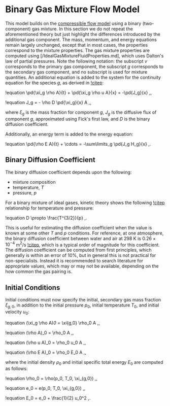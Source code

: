 # Binary Gas Mixture Flow Model

This model builds on the
[compressible flow model](modules/thermal_hydraulics/theory_manual/vace_model/index.md)
using a binary (two-component) gas mixture. In this section we do not repeat the
aforementioned theory but just highlight the differences introduced by the additional gas
component.
The mass, momentum, and energy equations remain largely unchanged, except that
in most cases, the properties correspond to the mixture properties.
The gas mixture properties are computed using [/IdealGasMixtureFluidProperties.md],
which uses Dalton's law of partial pressures.
Note the following notation: the subscript $v$ corresponds to the primary gas component,
the subscript $g$ corresponds to the secondary gas component, and no subscript
is used for mixture quantities.
An additional equation is added to the system for the continuity equation
for the species $g$, as derived in [!citep](hansel2018ncgs):

!equation
\pd{\xi_g \rho A}{t} + \pd{\xi_g \rho u A}{x} = -\pd{J_g}{x} \,,

!equation
J_g = - \rho D \pd{\xi_g}{x} A \,,

where $\xi_g$ is the mass fraction for component $g$, $J_g$ is the diffusive flux of component $g$,
approximated using Fick's first law, and $D$ is the binary diffusion coefficient.

Additionally, an energy term is added to the energy equation:

!equation
\pd{\rho E A}{t} + \cdots = -\sum\limits_g \pd{J_g H_g}{x} \,.

## Binary Diffusion Coefficient

The binary diffusion coefficient depends upon the following:

- mixture composition
- temperature, $T$
- pressure, $p$

For a binary mixture of ideal gases, kinetic theory shows the following [!citep](incropera2002)
relationship for temperature and pressure:

!equation
D \propto \frac{T^{3/2}}{p} \,.

This is useful for estimating the diffusion coefficient when the value is known
at some other $T$ and $p$ conditions.
For reference, at one atmosphere, the binary diffusion coefficient between
water and air at 298 K is $0.26\times 10^{-4}$ m$^2$/s [!citep](incropera2002),
which is a typical order of magnitude for this coefficient.
The diffusion coefficient can be computed from first principles, which
generally is within an error of 10%, but in general this is not practical for
non-specialists. Instead it is recommended to search literature for appropriate
values, which may or may not be available, depending on the how common the
gas pairing is.

## Initial Conditions

Initial conditions must now specify the initial, secondary gas mass fraction $\xi_{g,0}$,
in addition to the initial pressure $p_0$, initial temperature $T_0$, and
initial velocity $u_0$:

!equation
(\xi_g \rho A)_0 = \xi_{g,0} \rho_0 A \,,

!equation
(\rho A)_0 = \rho_0 A \,,

!equation
(\rho u A)_0 = \rho_0 u_0 A \,,

!equation
(\rho E A)_0 = \rho_0 E_0 A \,,

where the initial density $\rho_0$ and initial specific total energy $E_0$
are computed as follows:

!equation
\rho_0 = \rho(p_0, T_0, \xi_{g,0}) \,,

!equation
e_0 = e(p_0, T_0, \xi_{g,0}) \,,

!equation
E_0 = e_0 + \frac{1}{2} u_0^2 \,.
